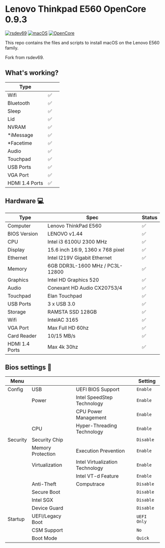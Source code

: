 # Lenovo Thinkpad E560 OpenCore 0.9.3

[![rsdev69](https://img.shields.io/badge/rsdev69-fork-green?logo=github)](https://github.com/rsdev69/ThinkPad-E560-Hackintosh)
[![macOS](https://img.shields.io/badge/macOS-Monterey-blue)](https://developer.apple.com/documentation/macos-release-notes)
[![OpenCore](https://img.shields.io/badge/OpenCore-0.9.3-green)](https://github.com/acidanthera/OpenCorePkg)

This repo contains the files and scripts to install macOS on the Lenovo E560 family.

Fork from rsdev69.

## What's working?
| Type             |      |      |
|------------------|------|------|
| Wifi             |  ✅  |      |
| Bluetooth        |  ✅  |      |
| Sleep            |  ✅  |      |
| Lid              |  ✅  |      |
| NVRAM            |  ✅  |      |
| *iMessage        |  ✅  |      |
| *Facetime        |  ✅  |      |
| Audio            |  ✅  |      |
| Touchpad         |  ✅  |      |
| USB Ports        |  ✅  |      |
| VGA Port         |  ✅  |      |
| HDMI 1.4 Ports   |  ✅  |      |

 
## Hardware 💻

| Type           | Spec                                | Status|
|----------------|-------------------------------------|-------|
| Computer       | Lenovo ThinkPad E560                |   ✅  |
| BIOS Version   | LENOVO v1.44                        |   ✅  |
| CPU            | Intel i3 6100U 2300 MHz             |   ✅  |
| Display        | 15.6 inch 16:9, 1360 x 768 pixel    |   ✅  |
| Ethernet       | Intel I219V Gigabit Ethernet        |   ✅  |
| Memory         | 6GB DDR3L-1600 MHz / PC3L-12800     |   ✅  |
| Graphics       | Intel HD Graphics 520               |   ✅  |
| Audio          | Conexant HD Audio CX20753/4         |   ✅  |
| Touchpad       | Elan Touchpad                       |   ✅  |
| USB Ports      | 3 x USB 3.0                         |   ✅  |
| Storage        | RAMSTA SSD 128GB                    |   ✅  |
| Wifi           | IntelAC 3165                        |   ✅  |
| VGA Port       | Max Full HD 60hz                    |   ✅  |
| Card Reader    | 10/15 MB/s                          |   ✅  |
| HDMI 1.4 Ports | Max 4k 30hz                         |   ✅  |

## Bios settings 💾

| Menu     |                   |                                 | Setting     |
|----------|-------------------|---------------------------------|-------------|
| Config   | USB               | UEFI BIOS Support               | `Enable `   |
|          | Power             | Intel SpeedStep Technology      | `Enable `   |
|          |                   | CPU Power Management            | `Enable `   |
|          | CPU               | Hyper-Threading Technology      | `Enable `   |
| Security | Security Chip     |                                 | `Disable `  |
|          | Memory Protection | Execution Prevention            | `Enable `   |
|          | Virtualization    | Intel Virtualization Technology | `Enable `   |
|          |                   | Intel VT-d Feature              | `Enable `   |
|          | Anti-Theft        | Computrace                      | `Disable `  |
|          | Secure Boot       |                                 | `Disable `  |
|          | Intel SGX         |                                 | `Disable `  |
|          | Device Guard      |                                 | `Disable `  |
| Startup  | UEFI/Legacy Boot  |                                 | `UEFI Only` |
|          | CSM Support       |                                 | `No`        |
|          | Boot Mode         |                                 | `Quick`     |
